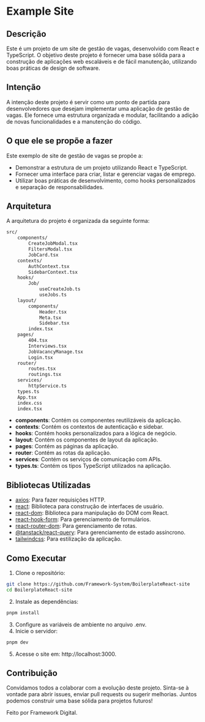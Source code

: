 # Example Site

## Descrição

Este é um projeto de um site de gestão de vagas, desenvolvido com React e TypeScript. O objetivo deste projeto é fornecer uma base sólida para a construção de aplicações web escaláveis e de fácil manutenção, utilizando boas práticas de design de software.

## Intenção

A intenção deste projeto é servir como um ponto de partida para desenvolvedores que desejam implementar uma aplicação de gestão de vagas. Ele fornece uma estrutura organizada e modular, facilitando a adição de novas funcionalidades e a manutenção do código.

## O que ele se propõe a fazer

Este exemplo de site de gestão de vagas se propõe a:

- Demonstrar a estrutura de um projeto utilizando React e TypeScript.
- Fornecer uma interface para criar, listar e gerenciar vagas de emprego.
- Utilizar boas práticas de desenvolvimento, como hooks personalizados e separação de responsabilidades.

## Arquitetura

A arquitetura do projeto é organizada da seguinte forma:
```sh
src/
    components/
        CreateJobModal.tsx
        FiltersModal.tsx
        JobCard.tsx
    contexts/
        AuthContext.tsx
        SidebarContext.tsx
    hooks/
        Job/
            useCreateJob.ts
            useJobs.ts
    layout/
        components/
            Header.tsx
            Meta.tsx
            Sidebar.tsx
        index.tsx
    pages/
        404.tsx
        Interviews.tsx
        JobVacancyManage.tsx
        Login.tsx
    router/
        routes.tsx
        routings.tsx
    services/
        httpService.ts
    types.ts
    App.tsx
    index.css
    index.tsx
```

- **components**: Contém os componentes reutilizáveis da aplicação.
- **contexts**: Contém os contextos de autenticação e sidebar.
- **hooks**: Contém hooks personalizados para a lógica de negócio.
- **layout**: Contém os componentes de layout da aplicação.
- **pages**: Contém as páginas da aplicação.
- **router**: Contém as rotas da aplicação.
- **services**: Contém os serviços de comunicação com APIs.
- **types.ts**: Contém os tipos TypeScript utilizados na aplicação.

## Bibliotecas Utilizadas

- [axios](https://www.npmjs.com/package/axios): Para fazer requisições HTTP.
- [react](https://www.npmjs.com/package/react): Biblioteca para construção de interfaces de usuário.
- [react-dom](https://www.npmjs.com/package/react-dom): Biblioteca para manipulação do DOM com React.
- [react-hook-form](https://www.npmjs.com/package/react-hook-form): Para gerenciamento de formulários.
- [react-router-dom](https://www.npmjs.com/package/react-router-dom): Para gerenciamento de rotas.
- [@tanstack/react-query](https://www.npmjs.com/package/@tanstack/react-query): Para gerenciamento de estado assíncrono.
- [tailwindcss](https://www.npmjs.com/package/tailwindcss): Para estilização da aplicação.

## Como Executar

1. Clone o repositório:
```sh
git clone https://github.com/Framework-System/BoilerplateReact-site
cd BoilerplateReact-site
```

2. Instale as dependências:
```sh
pnpm install
```

3. Configure as variáveis de ambiente no arquivo .env.
4. Inicie o servidor:
```sh
pnpm dev
```

5. Acesse o site em: http://localhost:3000.

## Contribuição

Convidamos todos a colaborar com a evolução deste projeto. Sinta-se à vontade para abrir issues, enviar pull requests ou sugerir melhorias. Juntos podemos construir uma base sólida para projetos futuros!

Feito por Framework Digital. 